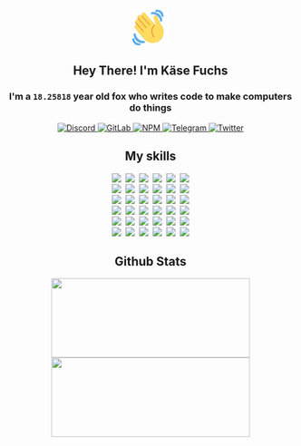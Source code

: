 <div><p align=center><img src=./resources/images/wave.gif width=64px height=64px></p><h2 align=center>Hey There! I'm Käse Fuchs</h2><h3 align=center>I'm a <code>18.25818</code> year old fox who writes code to make computers do things</h3><p align=center><a href=https://discord.com/users/507526681125322772><img alt=Discord src="https://img.shields.io/badge/Discord-5865F2?logo=discord&logoColor=white&style=flat-square#78e5add17c72982492e4d5c97f768018"> </a><a href=https://gitlab.com/kasefuchs><img alt=GitLab src="https://img.shields.io/badge/GitLab-330F63?logo=gitlab&logoColor=white&style=flat-square#78e5add17c72982492e4d5c97f768018"> </a><a href=https://npmjs.com/~kasefuchs><img alt=NPM src="https://img.shields.io/badge/NPM-CB3837?logo=npm&logoColor=white&style=flat-square#78e5add17c72982492e4d5c97f768018"> </a><a href=https://t.me/kasefuchs><img alt=Telegram src="https://img.shields.io/badge/Telegram-2CA5E0?logo=telegram&logoColor=white&style=flat-square#78e5add17c72982492e4d5c97f768018"> </a><a href=https://twitter.com/kasefuchs><img alt=Twitter src="https://img.shields.io/badge/Twitter-1DA1F2?logo=twitter&logoColor=white&style=flat-square#78e5add17c72982492e4d5c97f768018"></a></p><h2 align=center>My skills</h2><p align=center><a href=https://aws.amazon.com/ ><picture><source srcset="https://skillicons.dev/icons?i=aws&theme=dark#78e5add17c72982492e4d5c97f768018" media="(prefers-color-scheme: dark)"><source srcset="https://skillicons.dev/icons?i=aws&theme=light#78e5add17c72982492e4d5c97f768018" media="(prefers-color-scheme: light), (prefers-color-scheme: no-preference)"><img src="https://skillicons.dev/icons?i=aws&theme=light#78e5add17c72982492e4d5c97f768018"></picture></a>&nbsp;&nbsp;<a href=https://en.wikipedia.org/wiki/Bash_(Unix_shell)><picture><source srcset="https://skillicons.dev/icons?i=bash&theme=dark#78e5add17c72982492e4d5c97f768018" media="(prefers-color-scheme: dark)"><source srcset="https://skillicons.dev/icons?i=bash&theme=light#78e5add17c72982492e4d5c97f768018" media="(prefers-color-scheme: light), (prefers-color-scheme: no-preference)"><img src="https://skillicons.dev/icons?i=bash&theme=light#78e5add17c72982492e4d5c97f768018"></picture></a>&nbsp;&nbsp;<a href=https://discord.com/developers/docs><picture><source srcset="https://skillicons.dev/icons?i=bots&theme=dark#78e5add17c72982492e4d5c97f768018" media="(prefers-color-scheme: dark)"><source srcset="https://skillicons.dev/icons?i=bots&theme=light#78e5add17c72982492e4d5c97f768018" media="(prefers-color-scheme: light), (prefers-color-scheme: no-preference)"><img src="https://skillicons.dev/icons?i=bots&theme=light#78e5add17c72982492e4d5c97f768018"></picture></a>&nbsp;&nbsp;<a href=https://www.cloudflare.com/ ><picture><source srcset="https://skillicons.dev/icons?i=cloudflare&theme=dark#78e5add17c72982492e4d5c97f768018" media="(prefers-color-scheme: dark)"><source srcset="https://skillicons.dev/icons?i=cloudflare&theme=light#78e5add17c72982492e4d5c97f768018" media="(prefers-color-scheme: light), (prefers-color-scheme: no-preference)"><img src="https://skillicons.dev/icons?i=cloudflare&theme=light#78e5add17c72982492e4d5c97f768018"></picture></a>&nbsp;&nbsp;<a href=https://en.wikipedia.org/wiki/CSS><picture><source srcset="https://skillicons.dev/icons?i=css&theme=dark#78e5add17c72982492e4d5c97f768018" media="(prefers-color-scheme: dark)"><source srcset="https://skillicons.dev/icons?i=css&theme=light#78e5add17c72982492e4d5c97f768018" media="(prefers-color-scheme: light), (prefers-color-scheme: no-preference)"><img src="https://skillicons.dev/icons?i=css&theme=light#78e5add17c72982492e4d5c97f768018"></picture></a>&nbsp;&nbsp;<a href=https://www.docker.com/ ><picture><source srcset="https://skillicons.dev/icons?i=docker&theme=dark#78e5add17c72982492e4d5c97f768018" media="(prefers-color-scheme: dark)"><source srcset="https://skillicons.dev/icons?i=docker&theme=light#78e5add17c72982492e4d5c97f768018" media="(prefers-color-scheme: light), (prefers-color-scheme: no-preference)"><img src="https://skillicons.dev/icons?i=docker&theme=light#78e5add17c72982492e4d5c97f768018"></picture></a><br><a href=https://www.electronjs.org/ ><picture><source srcset="https://skillicons.dev/icons?i=electron&theme=dark#78e5add17c72982492e4d5c97f768018" media="(prefers-color-scheme: dark)"><source srcset="https://skillicons.dev/icons?i=electron&theme=light#78e5add17c72982492e4d5c97f768018" media="(prefers-color-scheme: light), (prefers-color-scheme: no-preference)"><img src="https://skillicons.dev/icons?i=electron&theme=light#78e5add17c72982492e4d5c97f768018"></picture></a>&nbsp;&nbsp;<a href=https://expressjs.com/ ><picture><source srcset="https://skillicons.dev/icons?i=express&theme=dark#78e5add17c72982492e4d5c97f768018" media="(prefers-color-scheme: dark)"><source srcset="https://skillicons.dev/icons?i=express&theme=light#78e5add17c72982492e4d5c97f768018" media="(prefers-color-scheme: light), (prefers-color-scheme: no-preference)"><img src="https://skillicons.dev/icons?i=express&theme=light#78e5add17c72982492e4d5c97f768018"></picture></a>&nbsp;&nbsp;<a href=https://www.figma.com/ ><picture><source srcset="https://skillicons.dev/icons?i=figma&theme=dark#78e5add17c72982492e4d5c97f768018" media="(prefers-color-scheme: dark)"><source srcset="https://skillicons.dev/icons?i=figma&theme=light#78e5add17c72982492e4d5c97f768018" media="(prefers-color-scheme: light), (prefers-color-scheme: no-preference)"><img src="https://skillicons.dev/icons?i=figma&theme=light#78e5add17c72982492e4d5c97f768018"></picture></a>&nbsp;&nbsp;<a href=https://firebase.google.com/ ><picture><source srcset="https://skillicons.dev/icons?i=firebase&theme=dark#78e5add17c72982492e4d5c97f768018" media="(prefers-color-scheme: dark)"><source srcset="https://skillicons.dev/icons?i=firebase&theme=light#78e5add17c72982492e4d5c97f768018" media="(prefers-color-scheme: light), (prefers-color-scheme: no-preference)"><img src="https://skillicons.dev/icons?i=firebase&theme=light#78e5add17c72982492e4d5c97f768018"></picture></a>&nbsp;&nbsp;<a href=https://flask.palletsprojects.com/ ><picture><source srcset="https://skillicons.dev/icons?i=flask&theme=dark#78e5add17c72982492e4d5c97f768018" media="(prefers-color-scheme: dark)"><source srcset="https://skillicons.dev/icons?i=flask&theme=light#78e5add17c72982492e4d5c97f768018" media="(prefers-color-scheme: light), (prefers-color-scheme: no-preference)"><img src="https://skillicons.dev/icons?i=flask&theme=light#78e5add17c72982492e4d5c97f768018"></picture></a>&nbsp;&nbsp;<a href=https://cloud.google.com/ ><picture><source srcset="https://skillicons.dev/icons?i=gcp&theme=dark#78e5add17c72982492e4d5c97f768018" media="(prefers-color-scheme: dark)"><source srcset="https://skillicons.dev/icons?i=gcp&theme=light#78e5add17c72982492e4d5c97f768018" media="(prefers-color-scheme: light), (prefers-color-scheme: no-preference)"><img src="https://skillicons.dev/icons?i=gcp&theme=light#78e5add17c72982492e4d5c97f768018"></picture></a><br><a href=https://git-scm.com/ ><picture><source srcset="https://skillicons.dev/icons?i=git&theme=dark#78e5add17c72982492e4d5c97f768018" media="(prefers-color-scheme: dark)"><source srcset="https://skillicons.dev/icons?i=git&theme=light#78e5add17c72982492e4d5c97f768018" media="(prefers-color-scheme: light), (prefers-color-scheme: no-preference)"><img src="https://skillicons.dev/icons?i=git&theme=light#78e5add17c72982492e4d5c97f768018"></picture></a>&nbsp;&nbsp;<a href=https://github.com/ ><picture><source srcset="https://skillicons.dev/icons?i=github&theme=dark#78e5add17c72982492e4d5c97f768018" media="(prefers-color-scheme: dark)"><source srcset="https://skillicons.dev/icons?i=github&theme=light#78e5add17c72982492e4d5c97f768018" media="(prefers-color-scheme: light), (prefers-color-scheme: no-preference)"><img src="https://skillicons.dev/icons?i=github&theme=light#78e5add17c72982492e4d5c97f768018"></picture></a>&nbsp;&nbsp;<a href=https://gitlab.com/ ><picture><source srcset="https://skillicons.dev/icons?i=gitlab&theme=dark#78e5add17c72982492e4d5c97f768018" media="(prefers-color-scheme: dark)"><source srcset="https://skillicons.dev/icons?i=gitlab&theme=light#78e5add17c72982492e4d5c97f768018" media="(prefers-color-scheme: light), (prefers-color-scheme: no-preference)"><img src="https://skillicons.dev/icons?i=gitlab&theme=light#78e5add17c72982492e4d5c97f768018"></picture></a>&nbsp;&nbsp;<a href=https://www.heroku.com/ ><picture><source srcset="https://skillicons.dev/icons?i=heroku&theme=dark#78e5add17c72982492e4d5c97f768018" media="(prefers-color-scheme: dark)"><source srcset="https://skillicons.dev/icons?i=heroku&theme=light#78e5add17c72982492e4d5c97f768018" media="(prefers-color-scheme: light), (prefers-color-scheme: no-preference)"><img src="https://skillicons.dev/icons?i=heroku&theme=light#78e5add17c72982492e4d5c97f768018"></picture></a>&nbsp;&nbsp;<a href=https://en.wikipedia.org/wiki/HTML><picture><source srcset="https://skillicons.dev/icons?i=html&theme=dark#78e5add17c72982492e4d5c97f768018" media="(prefers-color-scheme: dark)"><source srcset="https://skillicons.dev/icons?i=html&theme=light#78e5add17c72982492e4d5c97f768018" media="(prefers-color-scheme: light), (prefers-color-scheme: no-preference)"><img src="https://skillicons.dev/icons?i=html&theme=light#78e5add17c72982492e4d5c97f768018"></picture></a>&nbsp;&nbsp;<a href=https://en.wikipedia.org/wiki/JavaScript><picture><source srcset="https://skillicons.dev/icons?i=js&theme=dark#78e5add17c72982492e4d5c97f768018" media="(prefers-color-scheme: dark)"><source srcset="https://skillicons.dev/icons?i=js&theme=light#78e5add17c72982492e4d5c97f768018" media="(prefers-color-scheme: light), (prefers-color-scheme: no-preference)"><img src="https://skillicons.dev/icons?i=js&theme=light#78e5add17c72982492e4d5c97f768018"></picture></a><br><a href=https://en.wikipedia.org/wiki/Linux><picture><source srcset="https://skillicons.dev/icons?i=linux&theme=dark#78e5add17c72982492e4d5c97f768018" media="(prefers-color-scheme: dark)"><source srcset="https://skillicons.dev/icons?i=linux&theme=light#78e5add17c72982492e4d5c97f768018" media="(prefers-color-scheme: light), (prefers-color-scheme: no-preference)"><img src="https://skillicons.dev/icons?i=linux&theme=light#78e5add17c72982492e4d5c97f768018"></picture></a>&nbsp;&nbsp;<a href=https://mui.com/ ><picture><source srcset="https://skillicons.dev/icons?i=materialui&theme=dark#78e5add17c72982492e4d5c97f768018" media="(prefers-color-scheme: dark)"><source srcset="https://skillicons.dev/icons?i=materialui&theme=light#78e5add17c72982492e4d5c97f768018" media="(prefers-color-scheme: light), (prefers-color-scheme: no-preference)"><img src="https://skillicons.dev/icons?i=materialui&theme=light#78e5add17c72982492e4d5c97f768018"></picture></a>&nbsp;&nbsp;<a href=https://en.wikipedia.org/wiki/Markdown><picture><source srcset="https://skillicons.dev/icons?i=md&theme=dark#78e5add17c72982492e4d5c97f768018" media="(prefers-color-scheme: dark)"><source srcset="https://skillicons.dev/icons?i=md&theme=light#78e5add17c72982492e4d5c97f768018" media="(prefers-color-scheme: light), (prefers-color-scheme: no-preference)"><img src="https://skillicons.dev/icons?i=md&theme=light#78e5add17c72982492e4d5c97f768018"></picture></a>&nbsp;&nbsp;<a href=https://www.mongodb.com/ ><picture><source srcset="https://skillicons.dev/icons?i=mongodb&theme=dark#78e5add17c72982492e4d5c97f768018" media="(prefers-color-scheme: dark)"><source srcset="https://skillicons.dev/icons?i=mongodb&theme=light#78e5add17c72982492e4d5c97f768018" media="(prefers-color-scheme: light), (prefers-color-scheme: no-preference)"><img src="https://skillicons.dev/icons?i=mongodb&theme=light#78e5add17c72982492e4d5c97f768018"></picture></a>&nbsp;&nbsp;<a href=https://www.mysql.com/ ><picture><source srcset="https://skillicons.dev/icons?i=mysql&theme=dark#78e5add17c72982492e4d5c97f768018" media="(prefers-color-scheme: dark)"><source srcset="https://skillicons.dev/icons?i=mysql&theme=light#78e5add17c72982492e4d5c97f768018" media="(prefers-color-scheme: light), (prefers-color-scheme: no-preference)"><img src="https://skillicons.dev/icons?i=mysql&theme=light#78e5add17c72982492e4d5c97f768018"></picture></a>&nbsp;&nbsp;<a href=https://nextjs.org/ ><picture><source srcset="https://skillicons.dev/icons?i=nextjs&theme=dark#78e5add17c72982492e4d5c97f768018" media="(prefers-color-scheme: dark)"><source srcset="https://skillicons.dev/icons?i=nextjs&theme=light#78e5add17c72982492e4d5c97f768018" media="(prefers-color-scheme: light), (prefers-color-scheme: no-preference)"><img src="https://skillicons.dev/icons?i=nextjs&theme=light#78e5add17c72982492e4d5c97f768018"></picture></a><br><a href=https://nodejs.org/en/ ><picture><source srcset="https://skillicons.dev/icons?i=nodejs&theme=dark#78e5add17c72982492e4d5c97f768018" media="(prefers-color-scheme: dark)"><source srcset="https://skillicons.dev/icons?i=nodejs&theme=light#78e5add17c72982492e4d5c97f768018" media="(prefers-color-scheme: light), (prefers-color-scheme: no-preference)"><img src="https://skillicons.dev/icons?i=nodejs&theme=light#78e5add17c72982492e4d5c97f768018"></picture></a>&nbsp;&nbsp;<a href=https://www.postgresql.org/ ><picture><source srcset="https://skillicons.dev/icons?i=postgres&theme=dark#78e5add17c72982492e4d5c97f768018" media="(prefers-color-scheme: dark)"><source srcset="https://skillicons.dev/icons?i=postgres&theme=light#78e5add17c72982492e4d5c97f768018" media="(prefers-color-scheme: light), (prefers-color-scheme: no-preference)"><img src="https://skillicons.dev/icons?i=postgres&theme=light#78e5add17c72982492e4d5c97f768018"></picture></a>&nbsp;&nbsp;<a href=https://learn.microsoft.com/en-us/powershell/ ><picture><source srcset="https://skillicons.dev/icons?i=powershell&theme=dark#78e5add17c72982492e4d5c97f768018" media="(prefers-color-scheme: dark)"><source srcset="https://skillicons.dev/icons?i=powershell&theme=light#78e5add17c72982492e4d5c97f768018" media="(prefers-color-scheme: light), (prefers-color-scheme: no-preference)"><img src="https://skillicons.dev/icons?i=powershell&theme=light#78e5add17c72982492e4d5c97f768018"></picture></a>&nbsp;&nbsp;<a href=https://www.python.org/ ><picture><source srcset="https://skillicons.dev/icons?i=py&theme=dark#78e5add17c72982492e4d5c97f768018" media="(prefers-color-scheme: dark)"><source srcset="https://skillicons.dev/icons?i=py&theme=light#78e5add17c72982492e4d5c97f768018" media="(prefers-color-scheme: light), (prefers-color-scheme: no-preference)"><img src="https://skillicons.dev/icons?i=py&theme=light#78e5add17c72982492e4d5c97f768018"></picture></a>&nbsp;&nbsp;<a href=https://www.raspberrypi.org/ ><picture><source srcset="https://skillicons.dev/icons?i=raspberrypi&theme=dark#78e5add17c72982492e4d5c97f768018" media="(prefers-color-scheme: dark)"><source srcset="https://skillicons.dev/icons?i=raspberrypi&theme=light#78e5add17c72982492e4d5c97f768018" media="(prefers-color-scheme: light), (prefers-color-scheme: no-preference)"><img src="https://skillicons.dev/icons?i=raspberrypi&theme=light#78e5add17c72982492e4d5c97f768018"></picture></a>&nbsp;&nbsp;<a href=https://reactjs.org/ ><picture><source srcset="https://skillicons.dev/icons?i=react&theme=dark#78e5add17c72982492e4d5c97f768018" media="(prefers-color-scheme: dark)"><source srcset="https://skillicons.dev/icons?i=react&theme=light#78e5add17c72982492e4d5c97f768018" media="(prefers-color-scheme: light), (prefers-color-scheme: no-preference)"><img src="https://skillicons.dev/icons?i=react&theme=light#78e5add17c72982492e4d5c97f768018"></picture></a><br><a href=https://redux.js.org/ ><picture><source srcset="https://skillicons.dev/icons?i=redux&theme=dark#78e5add17c72982492e4d5c97f768018" media="(prefers-color-scheme: dark)"><source srcset="https://skillicons.dev/icons?i=redux&theme=light#78e5add17c72982492e4d5c97f768018" media="(prefers-color-scheme: light), (prefers-color-scheme: no-preference)"><img src="https://skillicons.dev/icons?i=redux&theme=light#78e5add17c72982492e4d5c97f768018"></picture></a>&nbsp;&nbsp;<a href=https://en.wikipedia.org/wiki/Regular_expression><picture><source srcset="https://skillicons.dev/icons?i=regex&theme=dark#78e5add17c72982492e4d5c97f768018" media="(prefers-color-scheme: dark)"><source srcset="https://skillicons.dev/icons?i=regex&theme=light#78e5add17c72982492e4d5c97f768018" media="(prefers-color-scheme: light), (prefers-color-scheme: no-preference)"><img src="https://skillicons.dev/icons?i=regex&theme=light#78e5add17c72982492e4d5c97f768018"></picture></a>&nbsp;&nbsp;<a href=https://en.wikipedia.org/wiki/Sass_(stylesheet_language)><picture><source srcset="https://skillicons.dev/icons?i=sass&theme=dark#78e5add17c72982492e4d5c97f768018" media="(prefers-color-scheme: dark)"><source srcset="https://skillicons.dev/icons?i=sass&theme=light#78e5add17c72982492e4d5c97f768018" media="(prefers-color-scheme: light), (prefers-color-scheme: no-preference)"><img src="https://skillicons.dev/icons?i=sass&theme=light#78e5add17c72982492e4d5c97f768018"></picture></a>&nbsp;&nbsp;<a href=https://www.typescriptlang.org/ ><picture><source srcset="https://skillicons.dev/icons?i=ts&theme=dark#78e5add17c72982492e4d5c97f768018" media="(prefers-color-scheme: dark)"><source srcset="https://skillicons.dev/icons?i=ts&theme=light#78e5add17c72982492e4d5c97f768018" media="(prefers-color-scheme: light), (prefers-color-scheme: no-preference)"><img src="https://skillicons.dev/icons?i=ts&theme=light#78e5add17c72982492e4d5c97f768018"></picture></a>&nbsp;&nbsp;<a href=https://unity.com/ ><picture><source srcset="https://skillicons.dev/icons?i=unity&theme=dark#78e5add17c72982492e4d5c97f768018" media="(prefers-color-scheme: dark)"><source srcset="https://skillicons.dev/icons?i=unity&theme=light#78e5add17c72982492e4d5c97f768018" media="(prefers-color-scheme: light), (prefers-color-scheme: no-preference)"><img src="https://skillicons.dev/icons?i=unity&theme=light#78e5add17c72982492e4d5c97f768018"></picture></a>&nbsp;&nbsp;<a href=https://workers.cloudflare.com/ ><picture><source srcset="https://skillicons.dev/icons?i=workers&theme=dark#78e5add17c72982492e4d5c97f768018" media="(prefers-color-scheme: dark)"><source srcset="https://skillicons.dev/icons?i=workers&theme=light#78e5add17c72982492e4d5c97f768018" media="(prefers-color-scheme: light), (prefers-color-scheme: no-preference)"><img src="https://skillicons.dev/icons?i=workers&theme=light#78e5add17c72982492e4d5c97f768018"></picture></a><br></p><h2 align=center>Github Stats</h2><p align=center><picture><source srcset="https://github-readme-stats-kasefuchs.vercel.app/api/?count_private=true&hide_border=true&hide_rank=true&line_height=20&hide_title=true&username=Kasefuchs&theme=dark#78e5add17c72982492e4d5c97f768018" media="(prefers-color-scheme: dark)"><source srcset="https://github-readme-stats-kasefuchs.vercel.app/api/?count_private=true&hide_border=true&hide_rank=true&line_height=20&hide_title=true&username=Kasefuchs&theme=light#78e5add17c72982492e4d5c97f768018" media="(prefers-color-scheme: light), (prefers-color-scheme: no-preference)"><img align=middle width=350 height=140 src="https://github-readme-stats-kasefuchs.vercel.app/api/?count_private=true&hide_border=true&hide_rank=true&line_height=20&hide_title=true&username=Kasefuchs&theme=light#78e5add17c72982492e4d5c97f768018"></picture><picture><source srcset="https://github-readme-stats-kasefuchs.vercel.app/api/top-langs/?count_private=true&hide_border=true&layout=compact&username=Kasefuchs&theme=dark#78e5add17c72982492e4d5c97f768018" media="(prefers-color-scheme: dark)"><source srcset="https://github-readme-stats-kasefuchs.vercel.app/api/top-langs/?count_private=true&hide_border=true&layout=compact&username=Kasefuchs&theme=light#78e5add17c72982492e4d5c97f768018" media="(prefers-color-scheme: light), (prefers-color-scheme: no-preference)"><img align=middle width=350 height=140 src="https://github-readme-stats-kasefuchs.vercel.app/api/top-langs/?count_private=true&hide_border=true&layout=compact&username=Kasefuchs&theme=light#78e5add17c72982492e4d5c97f768018"></picture></p><img src="https://hit.yhype.me/github/profile?user_id=64592097#78e5add17c72982492e4d5c97f768018" alt=""></div>